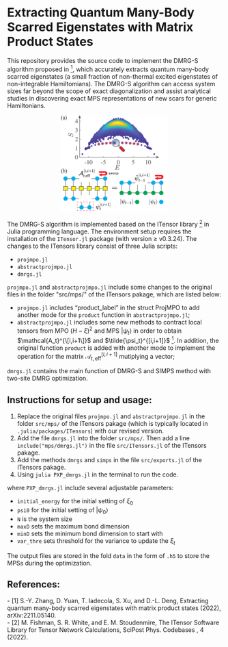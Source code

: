 # Extracting Quantum Many-Body Scarred Eigenstates with Matrix Product States

This repository provides the source code to implement the DMRG-S algorithm proposed in [<sup>1</sup>](#refer-anchor-1), which accurately extracts quantum many-body scarred eigenstates (a small fraction of non-thermal excited eigenstates of non-integrable Hamiltomians). The DMRG-S algorithm can access system sizes far beyond the scope of exact diagonalization and assist analytical studies in discovering exact MPS representations of new scars for generic Hamiltonians. 

<div align=center>
<img src="assets/Algorithm.png#pic_center" width='50%'>
</div >
  
The DMRG-S algorithm is implemented based on the ITensor library [<sup>2</sup>](#refer-anchor-2) in Julia programming language. The environment setup requires the installation of the `ITensor.jl` package (with version $\ge$ v0.3.24). The changes to the ITensors library consist of three Julia scripts:
- `projmpo.jl`
- `abstractprojmpo.jl`
- `dmrgs.jl`

`projmpo.jl` and `abstractprojmpo.jl` include some changes to the original files in the folder "src/mps/" of the ITensors pakage, which are listed below:

- `projmpo.jl` includes “product_label” in the struct ProjMPO to add another mode for the `product` function in `abstractprojmpo.jl`;
- `abstractprojmpo.jl` includes some new methods to contract local tensors from MPO $(H-\xi)^2$ and MPS $|\psi_t\rangle$ in order to obtain $\mathcal{A_t}^{\[i,i+1\]}$ and $\tilde{\psi_t}^{[i,i+1]}$ [<sup>1</sup>](#refer-anchor-1). In addition, the original function `product` is added with another mode to implement the operation for the matrix $\mathcal{A}_{t,\text{eff}}^{[i,i+1]}$ mutiplying a vector;

`dmrgs.jl` contains the main function of DMRG-S and SIMPS method with two-site DMRG optimization.

## Instructions for setup and usage:

1. Replace the original files `projmpo.jl` and `abstractprojmpo.jl` in the folder `src/mps/` of the ITensors pakage (which is typically located in `.julia/packages/ITensors`) with our revised version.
2. Add the file `dmrgs.jl` into the folder `src/mps/`. Then add a line `include("mps/dmrgs.jl")` in the file `src/ITensors.jl` of the ITensors pakage.
3. Add the methods `dmrgs` and `simps` in the file `src/exports.jl` of the ITensors pakage.
4. Using `julia PXP_dmrgs.jl` in the terminal to run the code.

where `PXP_dmrgs.jl` include several adjustable parameters:
- `initial_energy` for the initial setting of  $\xi_0$
- `psi0` for the initial setting of  $|\psi_0\rangle$
- `N` is the system size
- `maxD` sets the maximum bond dimension
- `minD` sets the minimum bond dimension to start with
- `var_thre` sets threshold for the variance to update the $\xi_t$

The output files are stored in the fold `data` in the form of `.h5` to store the MPSs during the optimization.

## References:
<div id="refer-anchor-1"></div>
- [1] S.-Y. Zhang, D. Yuan, T. Iadecola, S. Xu, and D.-L. Deng, Extracting quantum many-body scarred eigenstates with matrix product states (2022), arXiv:2211.05140.

<div id="refer-anchor-2"></div>
- [2] M. Fishman, S. R. White, and E. M. Stoudenmire, The ITensor Software Library for Tensor Network Calculations, SciPost Phys. Codebases , 4 (2022).
